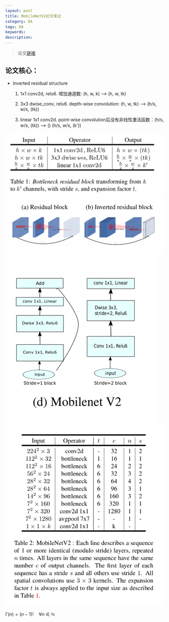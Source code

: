 ```yaml
---
layout: post
title: MobileNetV2论文笔记
category: DA
tags: DA
keywords:
description:
---
```


> 论文[链接](https://arxiv.org/pdf/1801.04381.pdf)

## 论文核心：

- Inverted residual structure
  1. 1x1 conv2d, relu6. 增加通道数: (h, w, k) --> (h, w, tk)


  2. 3x3 dwise_conv, relu6. depth-wise convolution: (h, w, tk) --> (h/s, w/s, (tk))
  3. linear 1x1 conv2d. point-wise convolution后没有非线性激活函数：(h/s, w/s, (tk)) --> ()  (h/s, w/s, (k'))

![Bottleneck residual block](assets/markdown-img-paste-20180328130608566.png)
![invered residual block](assets/markdown-img-paste-20180328125039419.png)
![invered residual block](assets/markdown-img-paste-20180328130939769.png)
![model structure](assets/markdown-img-paste-20180328132432858.png)

$\Gamma(n) = (n-1)!\quad\forall n\in\mathbb N$
